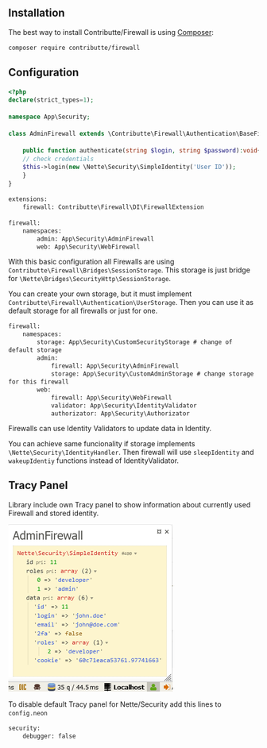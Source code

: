 Installation
----

The best way to install Contributte/Firewall is using [Composer](http://getcomposer.org/):

```sh
composer require contributte/firewall
```

Configuration
----

```php
<?php
declare(strict_types=1);

namespace App\Security;

class AdminFirewall extends \Contributte\Firewall\Authentication\BaseFirewall{

	public function authenticate(string $login, string $password):void{
    // check credentials
    $this->login(new \Nette\Security\SimpleIdentity('User ID'));
	}
}
```

```neon
extensions:
	firewall: Contributte\Firewall\DI\FirewallExtension

firewall:
	namespaces:
		admin: App\Security\AdminFirewall
		web: App\Security\WebFirewall
```

With this basic configuration all Firewalls are using `Contributte\Firewall\Bridges\SessionStorage`.
This storage is just bridge for `\Nette\Bridges\SecurityHttp\SessionStorage`.

You can create your own storage, but it must implement `Contributte\Firewall\Authentication\UserStorage`.
Then you can use it as default storage for all firewalls or just for one.

```neon
firewall:
	namespaces:
		storage: App\Security\CustomSecurityStorage # change of default storage
		admin:
			firewall: App\Security\AdminFirewall
			storage: App\Security\CustomAdminStorage # change storage for this firewall
		web:
			firewall: App\Security\WebFirewall
			validator: App\Security\IdentityValidator
			authorizator: App\Security\Authorizator
```

Firewalls can use Identity Validators to update data in Identity.

You can achieve same funcionality if storage implements `\Nette\Security\IdentityHandler`.
Then firewall will use `sleepIdentity` and `wakeupIdentiy` functions instead of IdentityValidator.

Tracy Panel
----
Library include own Tracy panel to show information about currently used Firewall and stored identity.

![](tracy_bar.png)

To disable default Tracy panel for Nette/Security add this lines to `config.neon`
```neon
security:
	debugger: false
```
